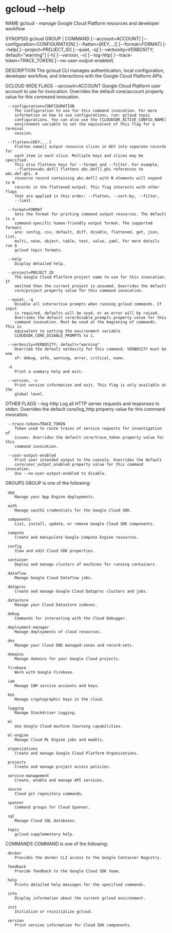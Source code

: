 # gcloud --help
NAME
    gcloud - manage Google Cloud Platform resources and developer workflow

SYNOPSIS
    gcloud GROUP | COMMAND [--account=ACCOUNT] [--configuration=CONFIGURATION]
        [--flatten=[KEY,...]] [--format=FORMAT] [--help] [--project=PROJECT_ID]
        [--quiet, -q] [--verbosity=VERBOSITY; default="warning"] [-h]
        [--version, -v] [--log-http] [--trace-token=TRACE_TOKEN]
        [--no-user-output-enabled]

DESCRIPTION
    The gcloud CLI manages authentication, local configuration, developer
    workflow, and interactions with the Google Cloud Platform APIs.

GCLOUD WIDE FLAGS
     --account=ACCOUNT
        Google Cloud Platform user account to use for invocation. Overrides the
        default core/account property value for this command invocation.

     --configuration=CONFIGURATION
        The configuration to use for this command invocation. For more
        information on how to use configurations, run: gcloud topic
        configurations. You can also use the [CLOUDSDK_ACTIVE_CONFIG_NAME]
        environment variable to set the equivalent of this flag for a terminal
        session.

     --flatten=[KEY,...]
        Flatten name[] output resource slices in KEY into separate records for
        each item in each slice. Multiple keys and slices may be specified.
        This also flattens keys for --format and --filter. For example,
        --flatten=abc.def[] flattens abc.def[].ghi references to abc.def.ghi. A
        resource record containing abc.def[] with N elements will expand to N
        records in the flattened output. This flag interacts with other flags
        that are applied in this order: --flatten, --sort-by, --filter,
        --limit.

     --format=FORMAT
        Sets the format for printing command output resources. The default is a
        command-specific human-friendly output format. The supported formats
        are: config, csv, default, diff, disable, flattened, get, json, list,
        multi, none, object, table, text, value, yaml. For more details run $
        gcloud topic formats.

     --help
        Display detailed help.

     --project=PROJECT_ID
        The Google Cloud Platform project name to use for this invocation. If
        omitted then the current project is assumed. Overrides the default
        core/project property value for this command invocation.

     --quiet, -q
        Disable all interactive prompts when running gcloud commands. If input
        is required, defaults will be used, or an error will be raised.
        Overrides the default core/disable_prompts property value for this
        command invocation. Must be used at the beginning of commands. This is
        equivalent to setting the environment variable
        CLOUDSDK_CORE_DISABLE_PROMPTS to 1.

     --verbosity=VERBOSITY; default="warning"
        Override the default verbosity for this command. VERBOSITY must be one
        of: debug, info, warning, error, critical, none.

     -h
        Print a summary help and exit.

     --version, -v
        Print version information and exit. This flag is only available at the
        global level.

OTHER FLAGS
     --log-http
        Log all HTTP server requests and responses to stderr. Overrides the
        default core/log_http property value for this command invocation.

     --trace-token=TRACE_TOKEN
        Token used to route traces of service requests for investigation of
        issues. Overrides the default core/trace_token property value for this
        command invocation.

     --user-output-enabled
        Print user intended output to the console. Overrides the default
        core/user_output_enabled property value for this command invocation.
        Use --no-user-output-enabled to disable.

GROUPS
    GROUP is one of the following:

     app
        Manage your App Engine deployments.

     auth
        Manage oauth2 credentials for the Google Cloud SDK.

     components
        List, install, update, or remove Google Cloud SDK components.

     compute
        Create and manipulate Google Compute Engine resources.

     config
        View and edit Cloud SDK properties.

     container
        Deploy and manage clusters of machines for running containers.

     dataflow
        Manage Google Cloud Dataflow jobs.

     dataproc
        Create and manage Google Cloud Dataproc clusters and jobs.

     datastore
        Manage your Cloud Datastore indexes.

     debug
        Commands for interacting with the Cloud Debugger.

     deployment-manager
        Manage deployments of cloud resources.

     dns
        Manage your Cloud DNS managed-zones and record-sets.

     domains
        Manage domains for your Google Cloud projects.

     firebase
        Work with Google Firebase.

     iam
        Manage IAM service accounts and keys.

     kms
        Manage cryptographic keys in the cloud.

     logging
        Manage Stackdriver Logging.

     ml
        Use Google Cloud machine learning capabilities.

     ml-engine
        Manage Cloud ML Engine jobs and models.

     organizations
        Create and manage Google Cloud Platform Organizations.

     projects
        Create and manage project access policies.

     service-management
        Create, enable and manage API services.

     source
        Cloud git repository commands.

     spanner
        Command groups for Cloud Spanner.

     sql
        Manage Cloud SQL databases.

     topic
        gcloud supplementary help.

COMMANDS
    COMMAND is one of the following:

     docker
        Provides the docker CLI access to the Google Container Registry.

     feedback
        Provide feedback to the Google Cloud SDK team.

     help
        Prints detailed help messages for the specified commands.

     info
        Display information about the current gcloud environment.

     init
        Initialize or reinitialize gcloud.

     version
        Print version information for Cloud SDK components.